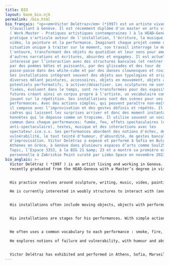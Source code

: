 ```yaml
---
title: BIO
layout: base_bio.njk
permalink: /bio.html
bio_français: "<p><em>Victor Delétraz</em> (*1997) est un artiste vivant et
  travaillant à Genève. Il est récemment diplômé d'un master en arts visuels
  ( Work.Master - Pratiques artistiques contemporaines ) à la HEAD–Genève. Sa
  pratique s'articule autour de l'installation, l'écriture, la musique, la
  vidéo, la peinture et la performance. Imaginant chaque projet comme une
  situation unique à traiter sur le moment, son travail interroge le monde qui
  l'entoure, transformant des objets du quotidien et leur sens pour amener à
  d'autres narrations et écritures, absurdes et engagées. Il est actuellement
  intéressé par l’interaction avec des structures bancales (et rentrer dedans),
  par des poèmes bêtes et puissants, par des glissades et des tour de
  passe-passe dans des white-cube et par des danses clownesques et rouillées.
  Ses installations intègrent souvent des objets aux typologies et origines
  diverses mêlant peintures, accessoires, objets en mouvement, objets aux
  potentiels performatifs, à activer/désactiver. Les sculptures ne sont pas
  fixées, évoluent dans le temps, sont re-transformées pour des expositions
  futures créant ainsi un corpus propre à l'artiste, un vocabulaire commun
  jouant sur la répétition. Ses installations sont des scènes pour ses
  performances. Avec des actions simples, qui peuvent paraître non-maîtrisées,
  il compose avec l’improvisation et des gestes définis et répétés. Il crée des
  cadres qui laissent les surprises arriver et donc des moment instantanés et
  honnêtes qui le dépasse comme un tropisme. Il utilise souvent un vocabulaire
  commun dans chaque performances: fumée, feu, effets spectaculaires (ou
  anti-spectaculaire), textes, musique et des interactions avec les
  spectateur.ice.s.x. Ses performances abordent des notions d'échec, de
  vulnérabilité, le tout teinté d'humour, d'absurdité, de gestes bancals et
  d'improvisation. Victor Delétraz a exposé et performé à Sofia en Bulgarie, à
  Athènes en Grèce, à Genève dans plusieurs espaces d’arts comme Soul2Soul RU,
  Topic, l’Espace 3353, à la BIG 21 &amp; 23 et a montré sa première exposition
  personnelle à Zabriskie Point curaté par Limbo Space en novembre 2023.</p>"
bio_anglais: >-
  Victor Delétraz ( *1997 ) is an artist living and working in Geneva. He
  recently graduated from the HEAD-Geneva with a Master’s degree in visual arts.


  His practice revolves around sculpture, writing, music, video, painting and performance. Imagining each project as a unique situation to be dealt with in the moment, his work questions the world around him, transforming everyday objects and their meanings to create other narratives and writing, both absurd and engaged. 

  He is currently interested in woobly structures to interact with (and get inside), silly & powerful poems, slides & tricks in white cube and clowny rusty dances.


  His installations often include moving objects, objects with performative potentials, that can be activated or desactivated, sculptures that colapse by themselves or ready made / found pieces in conversation with well-made pieces.


  His installations are stages for his performances. With simple actions that may seem unmastered, he composes with improvisation and defined, rehearsed gestures. He creates frameworks that allow surprises to happen and thus instantaneous and honest moments that go beyond him like a tropism.


  He often uses a common vocabulary to each performance : smoke, fire, spectacular or failed special effects, text, music or interaction with the audience.

  He explores notions of failure and vulnerability, with humour and absurdity. 


  Victor Delétraz has exhibited and performed in Athens, Sofia, Marseille, Geneva at Soul2Soul, Topic, Espace 3353, at he BIG 21 & 23 and had his first solo show at Zabriskie Point curated by Limbo Space in November 2023.
---
```

